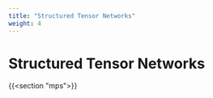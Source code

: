 ```yaml
---
title: "Structured Tensor Networks"
weight: 4
---
```


# Structured Tensor Networks

{{<section "mps">}}